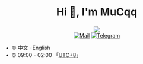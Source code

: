 <h1 align="center">Hi 👋, I'm MuCqq</h1>
<h3 align="center"></h3>

<div align="center">
<a href="https://hits-app.vercel.app/hits?url=https%3A%2F%2Fgithub.com%2Faprilnea"><img src="https://hits-app.vercel.app/hits?url=https%3A%2F%2Fgithub.com%2Faprilnea" /></a>
<br/>
<a href="mailto:z1430066373@gmail.com"><img src="https://img.shields.io/badge/Mail-c14438.svg?&style=flat&logo=gmail&logoColor=white" alt="Mail"></a>
<a href=""><img src="https://img.shields.io/badge/-telegram-blue?&style=flat&logo=telegram&logoColor=white" alt="Telegram"></a>
</div>

* 🌐 中文 · English
* ⏰ 09:00 - 02:00 「[UTC+8](https://time.is/UTC+8)」
